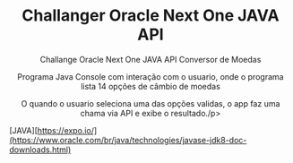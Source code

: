 <h1 align="center">Challanger Oracle Next One JAVA API</h1>

<p align="center">Challange Oracle Next One JAVA API Conversor de Moedas</p>
<p align="center">Programa Java Console com interação com o usuario, onde o programa lista 14 opções de câmbio de moedas</p>
<p align="center">O quando o usuario seleciona uma das opções validas, o app faz uma chama via API e exibe o resultado./p>



[JAVA][https://expo.io/](https://www.oracle.com/br/java/technologies/javase-jdk8-doc-downloads.html)
